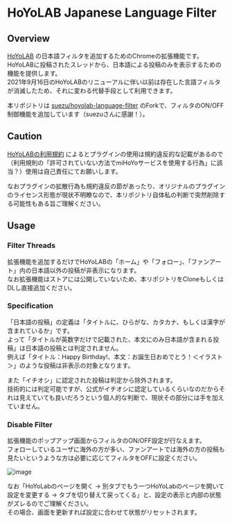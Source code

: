 # HoYoLAB Japanese Language Filter

## Overview

[HoYoLAB](https://www.hoyolab.com/home) の日本語フィルタを追加するためのChromeの拡張機能です。  
HoYoLABに投稿されたスレッドから、日本語による投稿のみを表示するための機能を提供します。  
2021年9月16日のHoYoLABのリニューアルに伴い以前は存在した言語フィルタが消滅したため、それに変わる代替手段として利用できます。  

本リポジトリは [suezu/hoyolab-language-filter](https://github.com/suezu/hoyolab-language-filter) のForkで、フィルタのON/OFF制御機能を追加しています（suezuさんに感謝！）。  

## Caution

[HoYoLABの利用規約](https://www.hoyolab.com/agreement) によるとプラグインの使用は規約違反的な記載があるので（利用規則の「許可されていない方法でmiHoYoサービスを使用する行為」に該当？）使用は自己責任にてお願いします。  

なおプラグインの拡散行為も規約違反の節があったり、オリジナルのプラグインのライセンス形態が現状不明瞭なので、本リポジトリ自体私の判断で突然削除する可能性もある旨ご理解ください。  

## Usage

### Filter Threads

拡張機能を追加するだけでHoYoLABの「ホーム」や「フォロー」、「ファンアート」内の日本語以外の投稿が非表示になります。  
なお拡張機能はストアには公開していないため、本リポジトリをCloneもしくはDLし直接追加ください。  

### Specification

「日本語の投稿」の定義は「タイトルに、ひらがな、カタカナ、もしくは漢字が含まれているか」です。  
よって「タイトルが英数字だけで記載された、本文にのみ日本語が含まれる投稿」は日本語の投稿とは判定されません。  
例えば「タイトル：Happy Birthday!、本文：お誕生日おめでとう！＜イラスト＞」のような投稿は非表示の対象となります。  

また「イチオシ」に認定された投稿は判定から除外されます。  
技術的には判定可能ですが、公式がイチオシに認定しているくらいなのだからそれは見えていても良いだろうという個人的な判断で、現状その部分には手を加えていません。  

### Disable Filter

拡張機能のポップアップ画面からフィルタのON/OFF設定が行なえます。  
フォローしているユーザに海外の方が多い、ファンアートでは海外の方の投稿も見たいというような方は必要に応じてフィルタをOFFに設定ください。  

![image](https://user-images.githubusercontent.com/57448478/133940359-c8a81eda-65ae-42c8-8b3b-99e4ae995e64.png)

なお「HoYoLabのページを開く → 別タブでもう一つHoYoLabのページを開いて設定を変更する → タブを切り替えて戻ってくる」と、設定の表示と内部の状態がズレるのでご理解ください。  
その場合、画面を更新すれば設定に合わせて状態がリセットされます。  
